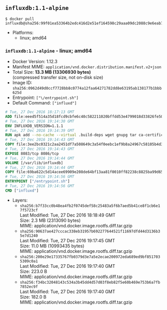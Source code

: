 ## `influxdb:1.1-alpine`

```console
$ docker pull influxdb@sha256:99f01ea53364b2edc416d2e51ef164598c29aaa09dc2088c9e6eab7ab5c020e7
```

-	Platforms:
	-	linux; amd64

### `influxdb:1.1-alpine` - linux; amd64

-	Docker Version: 1.12.3
-	Manifest MIME: `application/vnd.docker.distribution.manifest.v2+json`
-	Total Size: **13.3 MB (13306930 bytes)**  
	(compressed transfer size, not on-disk size)
-	Image ID: `sha256:0962d49d0ccf7728bb8c0774a12faa64271782dd8e63195ab138177b1bbb625d`
-	Entrypoint: `["\/entrypoint.sh"]`
-	Default Command: `["influxd"]`

```dockerfile
# Tue, 27 Dec 2016 18:17:13 GMT
ADD file:eeed5f514a35d18fcd9cbfe6c40c582211020bffdd53e4799018d33826fe5067 in / 
# Tue, 27 Dec 2016 19:14:30 GMT
ENV INFLUXDB_VERSION=1.1.1
# Tue, 27 Dec 2016 19:14:39 GMT
RUN apk add --no-cache --virtual .build-deps wget gnupg tar ca-certificates &&     update-ca-certificates &&     gpg --keyserver hkp://ha.pool.sks-keyservers.net         --recv-keys 05CE15085FC09D18E99EFB22684A14CF2582E0C5 &&     wget -q https://dl.influxdata.com/influxdb/releases/influxdb-${INFLUXDB_VERSION}-static_linux_amd64.tar.gz.asc &&     wget -q https://dl.influxdata.com/influxdb/releases/influxdb-${INFLUXDB_VERSION}-static_linux_amd64.tar.gz &&     gpg --batch --verify influxdb-${INFLUXDB_VERSION}-static_linux_amd64.tar.gz.asc influxdb-${INFLUXDB_VERSION}-static_linux_amd64.tar.gz &&     mkdir -p /usr/src &&     tar -C /usr/src -xzf influxdb-${INFLUXDB_VERSION}-static_linux_amd64.tar.gz &&     rm -f /usr/src/influxdb-*/influxdb.conf &&     chmod +x /usr/src/influxdb-*/* &&     cp -a /usr/src/influxdb-*/* /usr/bin/ &&     rm -rf *.tar.gz* /usr/src /root/.gnupg &&     apk del .build-deps
# Tue, 27 Dec 2016 19:14:43 GMT
COPY file:3ee2bc0321c2aa2451df7a508649c3a54f0eebc1ef9b8a24967c58105b4d3160 in /etc/influxdb/influxdb.conf 
# Tue, 27 Dec 2016 19:14:43 GMT
EXPOSE 8083/tcp 8086/tcp
# Tue, 27 Dec 2016 19:14:44 GMT
VOLUME [/var/lib/influxdb]
# Tue, 27 Dec 2016 19:14:44 GMT
COPY file:69ba622c5d14acee69909e208de64bf13aa81f0010ff82238c8825ba99d65290 in /entrypoint.sh 
# Tue, 27 Dec 2016 19:14:56 GMT
ENTRYPOINT ["/entrypoint.sh"]
# Tue, 27 Dec 2016 19:14:56 GMT
CMD ["influxd"]
```

-	Layers:
	-	`sha256:b7f33cc0b48ea4fb2f0745def58c25483a5f6b7aed5b41ce8f1cb6e17f5723cf`  
		Last Modified: Tue, 27 Dec 2016 18:18:49 GMT  
		Size: 2.3 MB (2313090 bytes)  
		MIME: application/vnd.docker.image.rootfs.diff.tar.gzip
	-	`sha256:90637ae427cccac338eb31957b692277644521f11697dfd44d3136b35e7d1240`  
		Last Modified: Tue, 27 Dec 2016 19:17:45 GMT  
		Size: 11.0 MB (10993435 bytes)  
		MIME: application/vnd.docker.image.rootfs.diff.tar.gzip
	-	`sha256:200e29e17335767fb0379d3e7a5e2ecae200972eda689ed9bf8517035309c0a1`  
		Last Modified: Tue, 27 Dec 2016 19:17:40 GMT  
		Size: 223.0 B  
		MIME: application/vnd.docker.image.rootfs.diff.tar.gzip
	-	`sha256:f34bc32048143c534a3b45dd4d57d03f8eb82f5e60b469e753b6a7fb7852ec9f`  
		Last Modified: Tue, 27 Dec 2016 19:17:40 GMT  
		Size: 182.0 B  
		MIME: application/vnd.docker.image.rootfs.diff.tar.gzip
